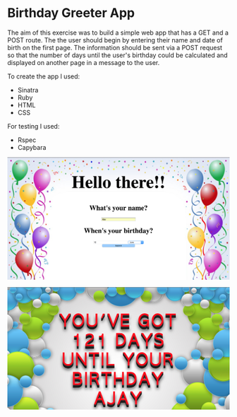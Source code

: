 # Birthday Greeter App

The aim of this exercise was to build a simple web app that has a GET and a POST route.  The
the user should begin by entering their name and date of birth on the first page.  The
information should be sent via a POST request so that the number of days until the user's birthday could be calculated and displayed on another page in a message to the user.

To create the app I used:
- Sinatra
- Ruby
- HTML
- CSS

For testing I used:
- Rspec
- Capybara



![Welcome page](https://github.com/Ajay233/Birthday-Greeter-App/blob/master/screenshots/Screen1.png?raw=true)  

![Result page](https://github.com/Ajay233/Birthday-Greeter-App/blob/master/screenshots/Screen2.png?raw=true)
